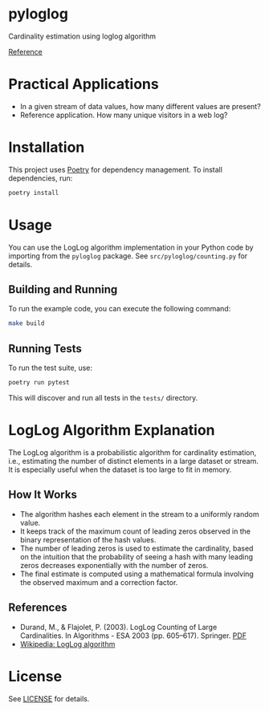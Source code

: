 # pyloglog
Cardinality estimation using loglog algorithm

[Reference](https://sedgewick.io/wp-content/uploads/2022/03/2016-19Cardinality.pdf)

# Practical Applications
- In a given stream of data values, how many different values are present?
- Reference application. How many unique visitors in a web log?

# Installation

This project uses [Poetry](https://python-poetry.org/) for dependency management. To install dependencies, run:

```bash
poetry install
```

# Usage

You can use the LogLog algorithm implementation in your Python code by importing from the `pyloglog` package. See `src/pyloglog/counting.py` for details.

## Building and Running 
To run the example code, you can execute the following command:

```bash
make build
```

## Running Tests

To run the test suite, use:

```bash
poetry run pytest
```

This will discover and run all tests in the `tests/` directory.


# LogLog Algorithm Explanation

The LogLog algorithm is a probabilistic algorithm for cardinality estimation, i.e., estimating the number of distinct elements in a large dataset or stream. It is especially useful when the dataset is too large to fit in memory.

## How It Works
- The algorithm hashes each element in the stream to a uniformly random value.
- It keeps track of the maximum count of leading zeros observed in the binary representation of the hash values.
- The number of leading zeros is used to estimate the cardinality, based on the intuition that the probability of seeing a hash with many leading zeros decreases exponentially with the number of zeros.
- The final estimate is computed using a mathematical formula involving the observed maximum and a correction factor.

## References
- Durand, M., & Flajolet, P. (2003). LogLog Counting of Large Cardinalities. In Algorithms - ESA 2003 (pp. 605–617). Springer. [PDF](https://sedgewick.io/wp-content/uploads/2022/03/2016-19Cardinality.pdf)
- [Wikipedia: LogLog algorithm](https://en.wikipedia.org/wiki/LogLog_counting)

# License
See [LICENSE](LICENSE) for details.
